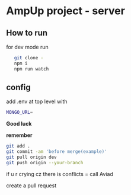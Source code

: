 # AmpUp project - server

## How to run

for dev mode 
run 

```sh
   git clone -
   npm i
   npm run watch
```

## config

add .env at top level with 
```sh
MONGO_URL= 
```

**Good luck**

**remember**

```sh
git add .
git commit -am 'before merge(example)'
git pull origin dev
git push origin --your-branch
```
if u r crying cz there is conflicts = call Aviad

create a pull request

 